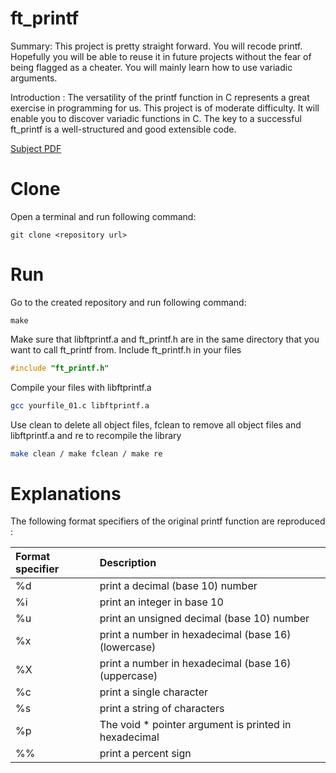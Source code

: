 # ft_printf

Summary: This project is pretty straight forward. You will recode printf. Hopefully you will be able to reuse it in future projects without the fear of being flagged as a cheater. You will mainly learn how to use variadic arguments.

Introduction : The versatility of the printf function in C represents a great exercise in programming for us. This project is of moderate difficulty. It will enable you to discover variadic functions in C.
The key to a successful ft_printf is a well-structured and good extensible code.

[Subject PDF](https://github.com/williamollio/ft_printf/blob/master/subject/printf.pdf)

# Clone
Open a terminal and run following command:
```
git clone <repository url>
```
# Run
Go to the created repository and run following command:
```
make
```
Make sure that libftprintf.a and ft_printf.h are in the same directory that you want to call ft_printf from.
Include ft_printf.h in your files
```c
#include "ft_printf.h"
```
Compile your files with libftprintf.a
```bash
gcc yourfile_01.c libftprintf.a
```
Use clean to delete all object files, fclean to remove all object files and libftprintf.a and re to recompile the library
```bash
make clean / make fclean / make re
```
# Explanations

The following format specifiers of the original printf function are reproduced :

| Format specifier        | Description                                                              |
| :---                   | :---                                                                    |
| %d                      | print a decimal (base 10) number                                                  |
| %i                      | print an integer in base 10                                                  |
| %u                      | print an unsigned decimal (base 10) number                                               |
| %x                      | print a number in hexadecimal (base 16) (lowercase)                        |
| %X                      | print a number in hexadecimal (base 16) (uppercase)                        |
| %c                      | print a single character                                               |
| %s                      | print a string of characters                                          |
| %p                      | The void * pointer argument is printed in hexadecimal                                               |
| %%                      | print a percent sign  |
